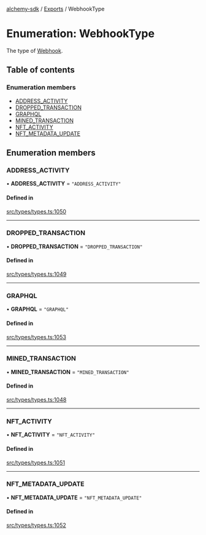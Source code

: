 [alchemy-sdk](../README.md) / [Exports](../modules.md) / WebhookType

# Enumeration: WebhookType

The type of [Webhook](../interfaces/Webhook.md).

## Table of contents

### Enumeration members

- [ADDRESS\_ACTIVITY](WebhookType.md#address_activity)
- [DROPPED\_TRANSACTION](WebhookType.md#dropped_transaction)
- [GRAPHQL](WebhookType.md#graphql)
- [MINED\_TRANSACTION](WebhookType.md#mined_transaction)
- [NFT\_ACTIVITY](WebhookType.md#nft_activity)
- [NFT\_METADATA\_UPDATE](WebhookType.md#nft_metadata_update)

## Enumeration members

### ADDRESS\_ACTIVITY

• **ADDRESS\_ACTIVITY** = `"ADDRESS_ACTIVITY"`

#### Defined in

[src/types/types.ts:1050](https://github.com/alchemyplatform/alchemy-sdk-js/blob/89d639ce/src/types/types.ts#L1050)

___

### DROPPED\_TRANSACTION

• **DROPPED\_TRANSACTION** = `"DROPPED_TRANSACTION"`

#### Defined in

[src/types/types.ts:1049](https://github.com/alchemyplatform/alchemy-sdk-js/blob/89d639ce/src/types/types.ts#L1049)

___

### GRAPHQL

• **GRAPHQL** = `"GRAPHQL"`

#### Defined in

[src/types/types.ts:1053](https://github.com/alchemyplatform/alchemy-sdk-js/blob/89d639ce/src/types/types.ts#L1053)

___

### MINED\_TRANSACTION

• **MINED\_TRANSACTION** = `"MINED_TRANSACTION"`

#### Defined in

[src/types/types.ts:1048](https://github.com/alchemyplatform/alchemy-sdk-js/blob/89d639ce/src/types/types.ts#L1048)

___

### NFT\_ACTIVITY

• **NFT\_ACTIVITY** = `"NFT_ACTIVITY"`

#### Defined in

[src/types/types.ts:1051](https://github.com/alchemyplatform/alchemy-sdk-js/blob/89d639ce/src/types/types.ts#L1051)

___

### NFT\_METADATA\_UPDATE

• **NFT\_METADATA\_UPDATE** = `"NFT_METADATA_UPDATE"`

#### Defined in

[src/types/types.ts:1052](https://github.com/alchemyplatform/alchemy-sdk-js/blob/89d639ce/src/types/types.ts#L1052)
